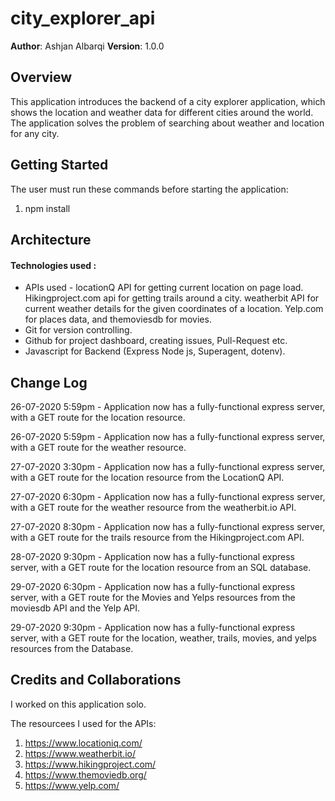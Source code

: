 # city_explorer_api
**Author**: Ashjan Albarqi
**Version**: 1.0.0 

## Overview

This application introduces the backend of a city explorer application, which shows the location and weather data for different cities around the world.
The application solves the problem of searching about weather and location for any city.

## Getting Started

The user must run these commands before starting the application:

1. npm install

## Architecture
#### Technologies used :
- APIs used - locationQ API for getting current location on page load. Hikingproject.com api for getting trails around a city. weatherbit API for current weather details for the given coordinates of a location. Yelp.com for places data, and themoviesdb for movies.
- Git for version controlling.
- Github for project dashboard, creating issues, Pull-Request etc.
- Javascript for Backend (Express Node js, Superagent, dotenv).


## Change Log

26-07-2020 5:59pm - Application now has a fully-functional express server, with a GET route for the location resource.

26-07-2020 5:59pm - Application now has a fully-functional express server, with a GET route for the weather resource.

27-07-2020 3:30pm - Application now has a fully-functional express server, with a GET route for the location resource from the LocationQ API.

27-07-2020 6:30pm - Application now has a fully-functional express server, with a GET route for the weather resource from the weatherbit.io API.

27-07-2020 8:30pm - Application now has a fully-functional express server, with a GET route for the trails resource from the Hikingproject.com API.

28-07-2020 9:30pm - Application now has a fully-functional express server, with a GET route for the location resource from an SQL database.

29-07-2020 6:30pm - Application now has a fully-functional express server, with a GET route for the Movies and Yelps resources from the moviesdb API and the Yelp API.

29-07-2020 9:30pm - Application now has a fully-functional express server, with a GET route for the location, weather, trails, movies, and yelps resources from the Database.

## Credits and Collaborations

I worked on this application solo.

The resourcees I used for the APIs:
1. https://www.locationiq.com/
2. https://www.weatherbit.io/
3. https://www.hikingproject.com/
4. https://www.themoviedb.org/
5. https://www.yelp.com/
